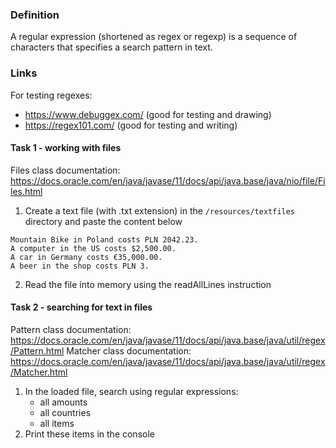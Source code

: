 ### Definition

A regular expression (shortened as regex or regexp) is a sequence of characters that specifies a search pattern in text.


### Links
For testing regexes:
- https://www.debuggex.com/ (good for testing and drawing)
- https://regex101.com/ (good for testing and writing)

#### Task 1 - working with files
Files class documentation: https://docs.oracle.com/en/java/javase/11/docs/api/java.base/java/nio/file/Files.html

1. Create a text file (with .txt extension) in the `/resources/textfiles` directory and paste the content below
```text
Mountain Bike in Poland costs PLN 2042.23.
A computer in the US costs $2,500.00.
A car in Germany costs €35,000.00.
A beer in the shop costs PLN 3.
```
2. Read the file into memory using the readAllLines instruction

#### Task 2 - searching for text in files
Pattern class documentation: https://docs.oracle.com/en/java/javase/11/docs/api/java.base/java/util/regex/Pattern.html
Matcher class documentation: https://docs.oracle.com/en/java/javase/11/docs/api/java.base/java/util/regex/Matcher.html

1. In the loaded file, search using regular expressions:
   * all amounts
   * all countries
   * all items
2. Print these items in the console